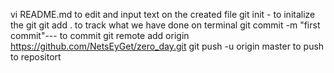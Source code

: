 vi README.md to edit and input text on the created file 
git init - to initalize the git 
git add . to track what we have done on terminal
git commit -m "first commit"--- to commit 
git remote add origin https://github.com/NetsEyGet/zero_day.git
git push -u origin master to push to repositort